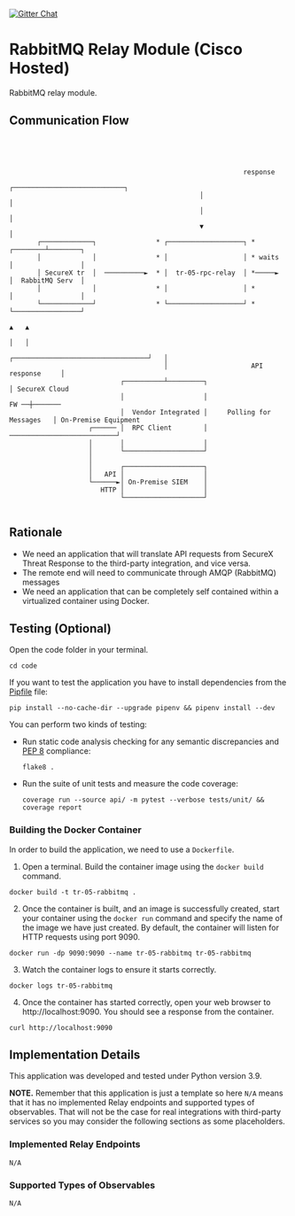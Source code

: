 [![Gitter Chat](https://img.shields.io/badge/gitter-join%20chat-brightgreen.svg)](https://gitter.im/CiscoSecurity/Threat-Response "Gitter Chat")

# RabbitMQ Relay Module (Cisco Hosted)

RabbitMQ relay module.

## Communication Flow
```




                                                           response
                                                ┌────────────────────────────┐
                                                │                            │
                                                │                            │
                                                ▼                            │
       ┌─────────────┐               * ┌───────────────────┐ *        ┌────────┴────────┐
       │             │               * │                   │ * waits  │                 │
       │ SecureX tr  │  ──────────►  * │  tr-05-rpc-relay  │ *─────►  │  RabbitMQ Serv  │
       │             │               * │                   │ *        │                 │
       └─────────────┘               * └───────────────────┘ *        └─────────────────┘
                                                                          ▲   ▲
                                                                          │   │
                                       ┌──────────────────────────────────┘   │
                                       │                     API response     │
                            ┌──────────┴─────────┐                            │ SecureX Cloud
                            │                    │                       FW ──┼───────
                            │  Vendor Integrated │     Polling for Messages   │ On-Premise Equipment
                    ┌────── │  RPC Client        │ ───────────────────────────┘
                    │       │                    │
                    │       └────────────────────┘
                    │
                    │       ┌────────────────────┐
                    │   API │                    │
                    └──────►│ On-Premise SIEM    │
                       HTTP │                    │
                            └────────────────────┘


```

## Rationale

- We need an application that will translate API requests from SecureX Threat Response to the third-party integration, and vice versa.
- The remote end will need to communicate through AMQP (RabbitMQ) messages
- We need an application that can be completely self contained within a virtualized container using Docker.

## Testing (Optional)

Open the code folder in your terminal.
```
cd code
```

If you want to test the application you have to install dependencies from the [Pipfile](code/Pipfile) file:
```
pip install --no-cache-dir --upgrade pipenv && pipenv install --dev
```

You can perform two kinds of testing:

- Run static code analysis checking for any semantic discrepancies and
[PEP 8](https://www.python.org/dev/peps/pep-0008/) compliance:

  `flake8 .`

- Run the suite of unit tests and measure the code coverage:

  `coverage run --source api/ -m pytest --verbose tests/unit/ && coverage report`

### Building the Docker Container
In order to build the application, we need to use a `Dockerfile`.  

 1. Open a terminal.  Build the container image using the `docker build` command.

```
docker build -t tr-05-rabbitmq .
```

 2. Once the container is built, and an image is successfully created, start your container using the `docker run` command and specify the name of the image we have just created.  By default, the container will listen for HTTP requests using port 9090.

```
docker run -dp 9090:9090 --name tr-05-rabbitmq tr-05-rabbitmq
```

 3. Watch the container logs to ensure it starts correctly.

```
docker logs tr-05-rabbitmq
```

 4. Once the container has started correctly, open your web browser to http://localhost:9090.  You should see a response from the container.

```
curl http://localhost:9090
```

## Implementation Details

This application was developed and tested under Python version 3.9.

**NOTE.** Remember that this application is just a template so here `N/A` means
that it has no implemented Relay endpoints and supported types of observables.
That will not be the case for real integrations with third-party services so
you may consider the following sections as some placeholders.

### Implemented Relay Endpoints

`N/A`

### Supported Types of Observables

`N/A`

